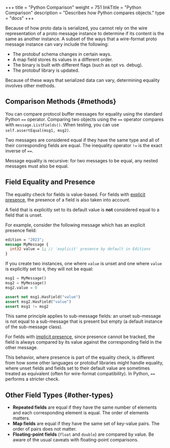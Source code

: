 +++
title = "Python Comparison"
weight = 751
linkTitle = "Python Comparison"
description = "Describes how Python compares objects."
type = "docs"
+++

Because of how proto data is serialized, you cannot rely on the wire
representation of a proto message instance to determine if its content is the
same as another instance. A subset of the ways that a wire-format proto message
instance can vary include the following:

*   The protobuf schema changes in certain ways.
*   A map field stores its values in a different order.
*   The binary is built with different flags (such as opt vs. debug).
*   The protobuf library is updated.

Because of these ways that serialized data can vary, determining equality
involves other methods.

## Comparison Methods {#methods}

You can compare protocol buffer messages for equality using the standard Python
`==` operator. Comparing two objects using the `==` operator compares with
`message.ListFields()`. When testing, you can use `self.assertEqual(msg1,
msg2)`.

Two messages are considered equal if they have the same type and all of their
corresponding fields are equal. The inequality operator `!=` is the exact
inverse of `==`.

Message equality is recursive: for two messages to be equal, any nested messages
must also be equal.

## Field Equality and Presence

The equality check for fields is value-based. For fields with
[explicit presence](#singular-explicit), the presence of a field is also taken
into account.

A field that is explicitly set to its default value is **not** considered equal
to a field that is unset.

For example, consider the following message which has an explicit presence
field:

```proto
edition = "2023";
message MyMessage {
  int32 value = 1; // 'explicit' presence by default in Editions
}
```

If you create two instances, one where `value` is unset and one where `value` is
explicitly set to `0`, they will not be equal:

```python
msg1 = MyMessage()
msg2 = MyMessage()
msg2.value = 0

assert not msg1.HasField("value")
assert msg2.HasField("value")
assert msg1 != msg2
```

This same principle applies to sub-message fields: an unset sub-message is not
equal to a sub-message that is present but empty (a default instance of the
sub-message class).

For fields with [implicit presence](#singular-implicit), since presence cannot
be tracked, the field is always compared by its value against the corresponding
field in the other message.

This behavior, where presence is part of the equality check, is different from
how some other languages or protobuf libraries might handle equality, where
unset fields and fields set to their default value are sometimes treated as
equivalent (often for wire-format compatibility). In Python, `==` performs a
stricter check.

## Other Field Types {#other-types}

*   **Repeated fields** are equal if they have the same number of elements and
    each corresponding element is equal. The order of elements matters.
*   **Map fields** are equal if they have the same set of key-value pairs. The
    order of pairs does not matter.
*   **Floating-point fields** (`float` and `double`) are compared by value. Be
    aware of the usual caveats with floating-point comparisons.
